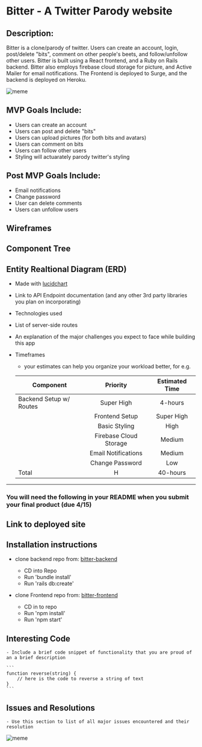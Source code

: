 # Bitter - A Twitter Parody website

## Description:
Bitter is a clone/parody of twitter.  Users can create an account, login, post/delete "bits", comment on other people's beets, and follow/unfollow other users. Bitter is built using a React frontend, and a Ruby on Rails backend.  Bitter also employs firebase cloud storage for picture, and Active Mailer for email notifications.  The Frontend is deployed to Surge, and the backend is deployed on Heroku.

![meme](https://media.giphy.com/media/k4ZItrTKDPnSU/giphy.gif)



## MVP Goals Include:
 - Users can create an account
 - Users can post and delete "bits"
 - Users can upload pictures (for both bits and avatars)
 - Users can comment on bits
 - Users can follow other users
 - Styling will actuarately parody twitter's styling
 
 ## Post MVP Goals Include:
 - Email notifications
 - Change password
 - User can delete comments
 - Users can unfollow users
 
 ## Wireframes
 
 
 ## Component Tree
 
 ## Entity Realtional Diagram (ERD)
	

- Made with [lucidchart](https://www.lucidchart.com/) 

 - Link to API Endpoint documentation (and any other 3rd party libraries you plan on incorporating)
 - Technologies used
 - List of server-side routes
 - An explanation of the major challenges you expect to face while building this app
 - Timeframes

	- your estimates can help you organize your workload better, for e.g.


	| Component | Priority | Estimated Time |
	| --- | :---: |  :---: |
	| Backend Setup w/ Routes | Super High | 4-hours|
        | Frontend Setup | Super High | 8-hours|
        | Basic Styling | High | 24-Hours|
        | Firebase Cloud Storage | Medium | 4-hours|
        | Email Notifications | Medium | 4-hours|
        | Change Password | Low | 4-hours|
	| Total | H | 40-hours|
---

### You will need the following in your README when you submit your final product (due 4/15)


## Link to deployed site


## Installation instructions
- clone backend repo from:  [bitter-backend](https://www.lucidchart.com/)
   - CD into Repo
   - Run 'bundle install'
   - Run 'rails db:create'
   
- clone Frontend repo from:  [bitter-frontend](https://www.lucidchart.com/)
   - CD in to repo
   - Run 'npm install'
   - Run 'npm start'

 ## Interesting Code 
	- Include a brief code snippet of functionality that you are proud of an a brief description  

	```
	function reverse(string) {
		// here is the code to reverse a string of text
	}
	```
  
 ## Issues and Resolutions
	- Use this section to list of all major issues encountered and their resolution

  ![meme](https://media.giphy.com/media/10ONuT5STdCiRy/giphy.gif)
